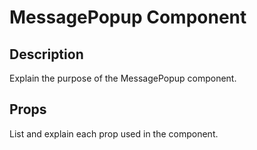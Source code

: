 # MessagePopup Component

## Description
Explain the purpose of the MessagePopup component.

## Props
List and explain each prop used in the component.